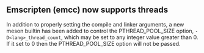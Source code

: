 ## Emscripten (emcc) now supports threads

In addition to properly setting the compile and linker arguments, a new meson
builtin has been added to control the PTHREAD_POOL_SIZE option,
`-D<lang>_thread_count`, which may be set to any integer value greater than 0.
If it set to 0 then the PTHREAD_POOL_SIZE option will not be passed.
